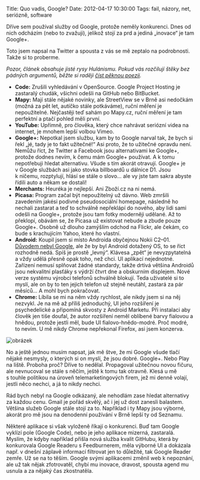 Title: Quo vadis, Google?
Date: 2012-04-17 10:30:00
Tags: fail, názory, net, seriózně, software

Dříve sem používal služby od Google, protože neměly konkurenci. Dnes od nich odcházím (nebo to zvažuji), jelikož stojí za prd a jediná „inovace“ je tam Google+.

Toto jsem napsal na Twitter a spousta z vás se mě zeptalo na podrobnosti. Takže si to proberme.

*Pozor, článek obsahuje jisté rysy Hulánismu. Pokud vás rozčilují štěky bez pádných argumentů, běžte si raději [číst pěknou poezii](http://www.kytara.cz/basne/).*

-   **Code:** Zrušili vyhledávání v OpenSource. Google Project Hosting je zastaralý chudák, všichni odešli na GitHub nebo BitBucket.
-   **Mapy:** Mají stále nějaké novinky, ale StreetView se v Brně asi nedočkám (možná za pět let, autíčko stále potkáváme), ruční měření je nepoužitelné. Nejčastěji teď sahám po Mapy.cz, ruční měření je tam perfektní a ptačí pohled měli první.
-   **YouTube:** Upřímně, pro člověka, který chce nahrávat seriózní videa na internet, je mnohem lepší volbou Vimeo.
-   **Google+:** Nepotkal jsem službu, kam by to Google narval tak, že bych si řekl „jé, tady je to fakt užitečné!“ Asi proto, že to užitečné opravdu není. Nemůžu říct, že Twitter a Facebook jsou alternativami ke Google+, protože dodnes nevím, k čemu mám Google+ používat. A k tomu nepotřebuji hledat alternativu. Všude s tím akorát otravují. Google+ je v Google službách asi jako stovka billboardů u dálnice D1. Jsou k ničemu, rozptylují, hlásí se stále o slovo… ale vy jste tam sakra abyste řídili auto a někam se dostali!
-   **Merchants:** Heuréka je nejlepší. Ani Zboží.cz na ni nemá.
-   **Picasa:** Program začal být nepoužitelný už dávno. Web zmršili zavedením jakési podivné pseudosociální homepage, následně ho nechali zastarat a teď to schválně nepřeklápí do nového, aby lidi sami odešli na Google+, protože jsou tam fotky moderněji udělané. Až to překlopí, obávám se, že Picasa už existovat nebude a zbude pouze Google+. Osobně už dlouho zamýšlím odchod na Flickr, ale čekám, co bude s krachujícím Yahoo, které ho vlastní.
-   **Android:** Koupil jsem si místo Androida obyčejnou Nokii C2–01. [Důvodem nebyl Google]({filename}2012-04-07_proc-si-koupim-jednoduchy-telefon.md), ale že by byl Android dotažený OS, to se říct rozhodně nedá. Spíš je prostě „levný“. Klávesa „zpět“ je nevyzpytatelná a vždy udělá přesně opak toho, než chci. UI aplikací nejednotné. Zařízení nemusí splňovat žádné standardy, takže drtivá většina Androidů jsou nekvalitní plasťáky s výdrží čtvrt dne a obskurním displejem. Nové verze systému výrobci telefonů schválně blokují. Teda uživatelé si to myslí, ale on by to ten jejich telefon už stejně neutáhl, zastará za pár měsíců… A mohl bych pokračovat.
-   **Chrome:** Líbila se mi na něm vždy rychlost, ale nikdy jsem si na něj nezvykl. Je na mě až příliš jednoduchý, UI jeho rozšíření je psychedelické a připomíná skvosty z Android Marketu. Při instalaci aby člověk jen tiše doufal, že autor rozšíření neměl oblíbené barvy fialovou a hnědou, protože jestli měl, bude UI fialovo-hnědo-modré. Proč modré, to nevím. U mě nikdy Chrome nepřekonal Firefox, asi jsem konzerva.

![obrázek]({static}/images/167.jpg)

No a ještě jednou musím napsat, jak mě štve, že mi Google všude tlačí nějaké nesmysly, o kterých si on myslí, že jsou dobré. Google+. Nebo Play na liště. Proboha proč? Dříve to nedělal. Propagoval užitečnou novou fičuru, ale nevnucoval se stále s něčím, ještě k tomu tak otravně. Klesá u mě s touhle politikou na úroveň telemarketingových firem, jež mi denně volají, jestli něco nechci, a já to nikdy nechci.

Rád bych nebyl na Google odkázaný, ale nehodlám zase hledat alternativy za každou cenu. Gmail je pořád skvělý, ač i jej už dost zanesli balastem. Většina služeb Google stále stojí za to. Například i ty Mapy jsou výborné, akorát pro mě jsou na denodenní používání v Brně lepší ty od Seznamu.

Některé aplikace si však vyloženě říkají o konkurenci. Buď tam Google vyklízí pole (Google Code), nebo je jeho aplikace mizerná, zastaralá. Myslím, že kdyby například přišla nová služba kvalit GitHubu, která by konkurovala Google Readeru s Feedburnerem, měla výborné UI a dokázala např. v dnešní záplavě informací filtrovat jen to důležité, tak Google Reader zemře. Už se na to těším. Google svými aplikacemi změnil web k nepoznání, ale už tak nějak zfotrovatěl, chybí mu inovace, dravost, spousta agend mu usnula a za nějaký čas zkostnatěla.
